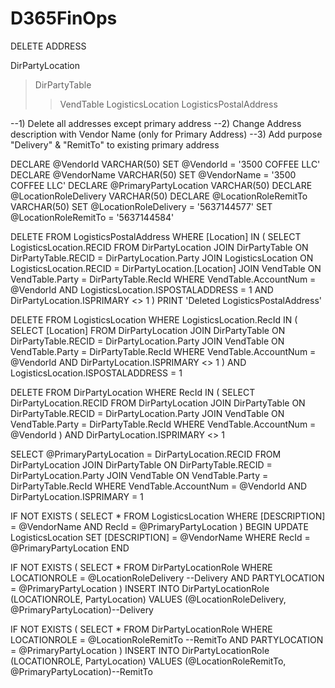 # D365FinOps

DELETE ADDRESS


 DirPartyLocation
 >DirPartyTable
  >>VendTable
 >LogisticsLocation
  >>LogisticsPostalAddress

--1) Delete all addresses except primary address
--2) Change Address description with Vendor Name (only for Primary Address)
--3) Add purpose "Delivery" & "RemitTo" to existing primary address

DECLARE @VendorId VARCHAR(50)
SET @VendorId = '3500 COFFEE LLC'
DECLARE @VendorName VARCHAR(50)
SET @VendorName = '3500 COFFEE LLC'
DECLARE @PrimaryPartyLocation VARCHAR(50)
DECLARE @LocationRoleDelivery VARCHAR(50)
DECLARE @LocationRoleRemitTo VARCHAR(50)
SET @LocationRoleDelivery = '5637144577'
SET @LocationRoleRemitTo = '5637144584'

DELETE FROM LogisticsPostalAddress
WHERE [Location] IN (
	SELECT LogisticsLocation.RECID
	FROM DirPartyLocation
		JOIN DirPartyTable ON 
			DirPartyTable.RECID = DirPartyLocation.Party
		JOIN LogisticsLocation ON 
			LogisticsLocation.RECID = DirPartyLocation.[Location]
		JOIN VendTable ON 
			VendTable.Party = DirPartyTable.RecId
	WHERE
		VendTable.AccountNum = @VendorId
		AND LogisticsLocation.ISPOSTALADDRESS = 1
		AND DirPartyLocation.ISPRIMARY <> 1
) PRINT 'Deleted LogisticsPostalAddress'

DELETE FROM LogisticsLocation
WHERE LogisticsLocation.RecId IN (
	SELECT [Location]
	FROM DirPartyLocation
		JOIN DirPartyTable ON 
			DirPartyTable.RECID = DirPartyLocation.Party
		JOIN VendTable ON 
			VendTable.Party = DirPartyTable.RecId
	WHERE
		VendTable.AccountNum = @VendorId
		AND DirPartyLocation.ISPRIMARY <> 1
)
AND LogisticsLocation.ISPOSTALADDRESS = 1

DELETE FROM DirPartyLocation
WHERE RecId IN (
	SELECT DirPartyLocation.RECID
	FROM DirPartyLocation
		JOIN DirPartyTable ON 
			DirPartyTable.RECID = DirPartyLocation.Party
		JOIN VendTable ON 
			VendTable.Party = DirPartyTable.RecId
	WHERE
		VendTable.AccountNum = @VendorId
)
AND DirPartyLocation.ISPRIMARY <> 1

SELECT @PrimaryPartyLocation = DirPartyLocation.RECID
FROM DirPartyLocation 
JOIN DirPartyTable ON 
	DirPartyTable.RECID = DirPartyLocation.Party
	JOIN VendTable ON 
		VendTable.Party = DirPartyTable.RecId
WHERE
	VendTable.AccountNum = @VendorId
	AND DirPartyLocation.ISPRIMARY = 1

IF NOT EXISTS (
	SELECT * FROM LogisticsLocation WHERE [DESCRIPTION] = @VendorName AND RecId = @PrimaryPartyLocation
) 
BEGIN
	UPDATE LogisticsLocation
	SET [DESCRIPTION] = @VendorName
	WHERE RecId = @PrimaryPartyLocation
END

IF NOT EXISTS (
	SELECT * FROM DirPartyLocationRole WHERE LOCATIONROLE = @LocationRoleDelivery --Delivery
		AND PARTYLOCATION = @PrimaryPartyLocation
)
    INSERT INTO DirPartyLocationRole (LOCATIONROLE, PartyLocation)
    VALUES (@LocationRoleDelivery, @PrimaryPartyLocation)--Delivery

IF NOT EXISTS (
	SELECT * FROM DirPartyLocationRole WHERE LOCATIONROLE = @LocationRoleRemitTo --RemitTo
		AND PARTYLOCATION = @PrimaryPartyLocation
)
    INSERT INTO DirPartyLocationRole (LOCATIONROLE, PartyLocation)
    VALUES (@LocationRoleRemitTo, @PrimaryPartyLocation)--RemitTo
